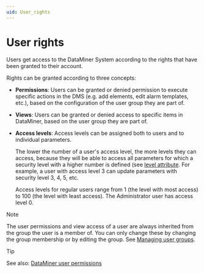 ```yaml
---
uid: User_rights
---
```


# User rights

Users get access to the DataMiner System according to the rights that have been granted to their account.

Rights can be granted according to three concepts:

- **Permissions**: Users can be granted or denied permission to execute specific actions in the DMS (e.g. add elements, edit alarm templates, etc.), based on the configuration of the user group they are part of.

- **Views**: Users can be granted or denied access to specific items in DataMiner, based on the user group they are part of.

- **Access levels**: Access levels can be assigned both to users and to individual parameters.

    The lower the number of a user's access level, the more levels they can access, because they will be able to access all parameters for which a security level with a higher number is defined (see [level attribute](xref:Protocol.Params.Param-level). For example, a user with access level 3 can update parameters with security level 3, 4, 5, etc.

    Access levels for regular users range from 1 (the level with most access) to 100 (the level with least access). The Administrator user has access level 0.

> [!NOTE]
> The user permissions and view access of a user are always inherited from the group the user is a member of. You can only change these by changing the group membership or by editing the group. See [Managing user groups](xref:Managing_user_groups).

> [!TIP]
> See also: [DataMiner user permissions](xref:DataMiner_user_permissions)
